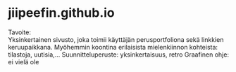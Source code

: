 # jiipeefin.github.io

Tavoite:    
    Yksinkertainen sivusto, joka toimii käyttäjän perusportfoliona sekä linkkien keruupaikkana.
    Myöhemmin koontina erilaisista mielenkiinnon kohteista: tilastoja, uutisia,...
Suunnitteluperuste: 
    yksinkertaisuus, retro
Graafinen ohje: 
    ei vielä ole

